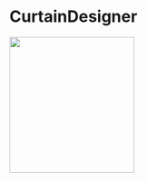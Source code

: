 # CurtainDesigner

<p>
    <img src="CurtainDesignerImgs/CurtainDesigner1.jpg" width="220" height="240" />
</p>
